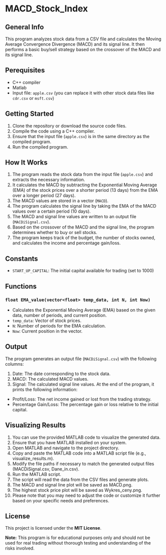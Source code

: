 # MACD_Stock_Index

## General Info
This program analyzes stock data from a CSV file and calculates the Moving Average Convergence Divergence (MACD) and its signal line.
It then performs a basic buy/sell strategy based on the crossover of the MACD and its signal line.

## Perequisites
- C++ compiler
- Matlab
- Input file: `apple.csv` (you can replace it with other stock data files like `cdr.csv` or `msft.csv`)

## Getting Started
1. Clone the repository or download the source code files.
2. Compile the code using a C++ compiler.
3. Ensure that the input file (`apple.csv`) is in the same directory as the compiled program.
4. Run the compiled program.

## How It Works
1. The program reads the stock data from the input file (`apple.csv`) and extracts the necessary information.
2. It calculates the MACD by subtracting the Exponential Moving Average (EMA) of the stock prices over a shorter period (13 days) from the EMA over a longer period (27 days).
3. The MACD values are stored in a vector (`MACD`).
4. The program calculates the signal line by taking the EMA of the MACD values over a certain period (10 days).
5. The MACD and signal line values are written to an output file (`MACDiSignal.csv`).
6. Based on the crossover of the MACD and the signal line, the program determines whether to buy or sell stocks.
7. The program keeps track of the budget, the number of stocks owned, and calculates the income and percentage gain/loss.

## Constants
- `START_UP_CAPITAL`: The initial capital available for trading (set to 1000)

## Functions
### `float EMA_value(vector<float> temp_data, int N, int Now)`
- Calculates the Exponential Moving Average (EMA) based on the given data, number of periods, and current position.
- `temp_data`: Vector of stock prices.
- `N`: Number of periods for the EMA calculation.
- `Now`: Current position in the vector.

## Output

The program generates an output file (`MACDiSignal.csv`) with the following columns:

1. Date: The date corresponding to the stock data.
2. MACD: The calculated MACD values.
3. Signal: The calculated signal line values.
At the end of the program, it prints the following information:

- Profit/Loss: The net income gained or lost from the trading strategy.
- Percentage Gain/Loss: The percentage gain or loss relative to the initial capital.

## Visualizing Results

1. You can use the provided MATLAB code to visualize the generated data.
2. Ensure that you have MATLAB installed on your system.
3. Open MATLAB and navigate to the project directory.
4. Copy and paste the MATLAB code into a MATLAB script file (e.g., visualize_results.m).
5. Modify the file paths if necessary to match the generated output files (MACDiSignal.csv, Dane_in.csv).
6. Run the MATLAB script.
7. The script will read the data from the CSV files and generate plots.
8. The MACD and signal line plot will be saved as MACD.png.
9. The highest stock price plot will be saved as Wykres_ceny.png.
0. Please note that you may need to adjust the code or customize it further based on your specific needs and preferences.

## License
This project is licensed under the **MIT License**.

**Note:** This program is for educational purposes only and should not be used for real trading without thorough testing and understanding of the risks involved.





